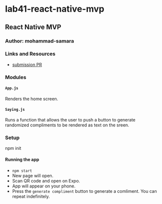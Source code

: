 # lab41-react-native-mvp

## React Native MVP

### Author: mohammad-samara

### Links and Resources

* [submission PR](https://github.com/mohammad-samara/lab41/pull/1)

### Modules

#### `App.js`

Renders the home screen.

#### `Saying.js`

Runs a function that allows the user to push a button to generate randomized compliments to be rendered as text on the sreen.

### Setup

npm init

#### Running the app

* `npm start`
* New page will open.
* Scan QR code and open on Expo.
* App will appear on your phone.
* Press the `generate compliment` button to generate a comliment. You can repeat indefinitely.
